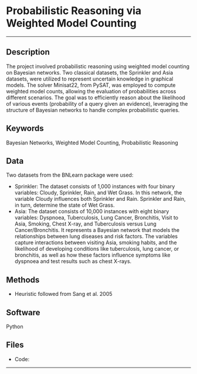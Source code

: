 # Probabilistic Reasoning via Weighted Model Counting
---

## Description
The project involved probabilistic reasoning using weighted model counting on Bayesian networks. Two classical datasets, the Sprinkler and Asia datasets, were utilized to represent uncertain knowledge in graphical models. The solver Minisat22, from PySAT, was employed to compute weighted model counts, allowing the evaluation of probabilities across different scenarios. The goal was to efficiently reason about the likelihood of various events (probability of a query given an evidence), leveraging the structure of Bayesian networks to handle complex probabilistic queries.

## Keywords
Bayesian Networks, Weighted Model Counting, Probabilistic Reasoning

## Data
Two datasets from the BNLearn package were used:
- Sprinkler: The dataset consists of 1,000 instances with four binary variables: Cloudy, Sprinkler, Rain, and Wet Grass. In this network, the variable Cloudy influences both Sprinkler and Rain. Sprinkler and Rain, in turn, determine the state of Wet Grass.
- Asia: The dataset consists of 10,000 instances with eight binary variables: Dyspnoea, Tuberculosis, Lung Cancer, Bronchitis, Visit to Asia, Smoking, Chest X-ray, and Tuberculosis versus Lung Cancer/Bronchitis. It represents a Bayesian network that models the relationships between lung diseases and risk factors. The variables capture interactions between visiting Asia, smoking habits, and the likelihood of developing conditions like tuberculosis, lung cancer, or bronchitis, as well as how these factors influence symptoms like dyspnoea and test results such as chest X-rays.



## Methods
- Heuristic followed from Sang et al. 2005

## Software
Python

## Files
* Code:
  

---
